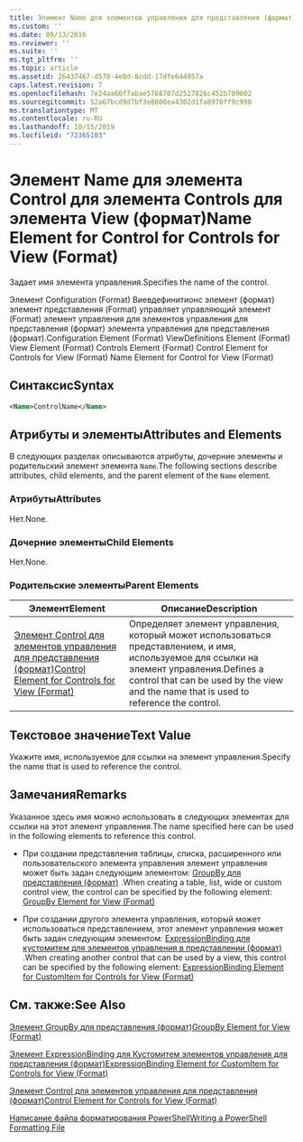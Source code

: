 ```yaml
---
title: Элемент Name для элементов управления для представления (формат) | Документация Майкрософт
ms.custom: ''
ms.date: 09/13/2016
ms.reviewer: ''
ms.suite: ''
ms.tgt_pltfrm: ''
ms.topic: article
ms.assetid: 26437467-d578-4e8d-8cdd-17dfe644957a
caps.latest.revision: 7
ms.openlocfilehash: 7e24aa60f7abae5768707d2527826c452b709002
ms.sourcegitcommit: 52a67bcd9d7bf3e8600ea4302d1fa8970ff9c998
ms.translationtype: MT
ms.contentlocale: ru-RU
ms.lasthandoff: 10/15/2019
ms.locfileid: "72365103"
---
```

# <a name="name-element-for-control-for-controls-for-view-format"></a><span data-ttu-id="89c13-102">Элемент Name для элемента Control для элемента Controls для элемента View (формат)</span><span class="sxs-lookup"><span data-stu-id="89c13-102">Name Element for Control for Controls for View (Format)</span></span>

<span data-ttu-id="89c13-103">Задает имя элемента управления.</span><span class="sxs-lookup"><span data-stu-id="89c13-103">Specifies the name of the control.</span></span>

<span data-ttu-id="89c13-104">Элемент Configuration (Format) Виевдефинитионс элемент (формат) элемент представления (Format) управляет управляющий элемент (Format) элемент управления для элементов управления для представления (формат) элемента управления для представления (формат).</span><span class="sxs-lookup"><span data-stu-id="89c13-104">Configuration Element (Format) ViewDefinitions Element (Format) View Element (Format) Controls Element (Format) Control Element for Controls for View (Format) Name Element for Control for View (Format)</span></span>

## <a name="syntax"></a><span data-ttu-id="89c13-105">Синтаксис</span><span class="sxs-lookup"><span data-stu-id="89c13-105">Syntax</span></span>

```xml
<Name>ControlName</Name>
```

## <a name="attributes-and-elements"></a><span data-ttu-id="89c13-106">Атрибуты и элементы</span><span class="sxs-lookup"><span data-stu-id="89c13-106">Attributes and Elements</span></span>

<span data-ttu-id="89c13-107">В следующих разделах описываются атрибуты, дочерние элементы и родительский элемент элемента `Name`.</span><span class="sxs-lookup"><span data-stu-id="89c13-107">The following sections describe attributes, child elements, and the parent element of the `Name` element.</span></span>

### <a name="attributes"></a><span data-ttu-id="89c13-108">Атрибуты</span><span class="sxs-lookup"><span data-stu-id="89c13-108">Attributes</span></span>

<span data-ttu-id="89c13-109">Нет.</span><span class="sxs-lookup"><span data-stu-id="89c13-109">None.</span></span>

### <a name="child-elements"></a><span data-ttu-id="89c13-110">Дочерние элементы</span><span class="sxs-lookup"><span data-stu-id="89c13-110">Child Elements</span></span>

<span data-ttu-id="89c13-111">Нет.</span><span class="sxs-lookup"><span data-stu-id="89c13-111">None.</span></span>

### <a name="parent-elements"></a><span data-ttu-id="89c13-112">Родительские элементы</span><span class="sxs-lookup"><span data-stu-id="89c13-112">Parent Elements</span></span>

|<span data-ttu-id="89c13-113">Элемент</span><span class="sxs-lookup"><span data-stu-id="89c13-113">Element</span></span>|<span data-ttu-id="89c13-114">Описание</span><span class="sxs-lookup"><span data-stu-id="89c13-114">Description</span></span>|
|-------------|-----------------|
|[<span data-ttu-id="89c13-115">Элемент Control для элементов управления для представления (формат)</span><span class="sxs-lookup"><span data-stu-id="89c13-115">Control Element for Controls for View (Format)</span></span>](./control-element-for-controls-for-view-format.md)|<span data-ttu-id="89c13-116">Определяет элемент управления, который может использоваться представлением, и имя, используемое для ссылки на элемент управления.</span><span class="sxs-lookup"><span data-stu-id="89c13-116">Defines a control that can be used by the view and the name that is used to reference the control.</span></span>|

## <a name="text-value"></a><span data-ttu-id="89c13-117">Текстовое значение</span><span class="sxs-lookup"><span data-stu-id="89c13-117">Text Value</span></span>

<span data-ttu-id="89c13-118">Укажите имя, используемое для ссылки на элемент управления.</span><span class="sxs-lookup"><span data-stu-id="89c13-118">Specify the name that is used to reference the control.</span></span>

## <a name="remarks"></a><span data-ttu-id="89c13-119">Замечания</span><span class="sxs-lookup"><span data-stu-id="89c13-119">Remarks</span></span>

<span data-ttu-id="89c13-120">Указанное здесь имя можно использовать в следующих элементах для ссылки на этот элемент управления.</span><span class="sxs-lookup"><span data-stu-id="89c13-120">The name specified here can be used in the following elements to reference this control.</span></span>

- <span data-ttu-id="89c13-121">При создании представления таблицы, списка, расширенного или пользовательского элемента управления элемент управления может быть задан следующим элементом: [GroupBy для представления (формат)](./groupby-element-for-view-format.md) .</span><span class="sxs-lookup"><span data-stu-id="89c13-121">When creating a table, list, wide or custom control view, the control can be specified by the following element: [GroupBy Element for View (Format)](./groupby-element-for-view-format.md)</span></span>

- <span data-ttu-id="89c13-122">При создании другого элемента управления, который может использоваться представлением, этот элемент управления может быть задан следующим элементом: [ExpressionBinding для кустомитем для элементов управления в представлении (формат)](./expressionbinding-element-for-customitem-for-controls-for-view-format.md) .</span><span class="sxs-lookup"><span data-stu-id="89c13-122">When creating another control that can be used by a view, this control can be specified by the following element: [ExpressionBinding Element for CustomItem for Controls for View (Format)](./expressionbinding-element-for-customitem-for-controls-for-view-format.md)</span></span>

## <a name="see-also"></a><span data-ttu-id="89c13-123">См. также:</span><span class="sxs-lookup"><span data-stu-id="89c13-123">See Also</span></span>

[<span data-ttu-id="89c13-124">Элемент GroupBy для представления (формат)</span><span class="sxs-lookup"><span data-stu-id="89c13-124">GroupBy Element for View (Format)</span></span>](./groupby-element-for-view-format.md)

[<span data-ttu-id="89c13-125">Элемент ExpressionBinding для Кустомитем элементов управления для представления (формат)</span><span class="sxs-lookup"><span data-stu-id="89c13-125">ExpressionBinding Element for CustomItem for Controls for View (Format)</span></span>](./expressionbinding-element-for-customitem-for-controls-for-view-format.md)

[<span data-ttu-id="89c13-126">Элемент Control для элементов управления для представления (формат)</span><span class="sxs-lookup"><span data-stu-id="89c13-126">Control Element for Controls for View (Format)</span></span>](./control-element-for-controls-for-view-format.md)

[<span data-ttu-id="89c13-127">Написание файла форматирования PowerShell</span><span class="sxs-lookup"><span data-stu-id="89c13-127">Writing a PowerShell Formatting File</span></span>](./writing-a-powershell-formatting-file.md)
